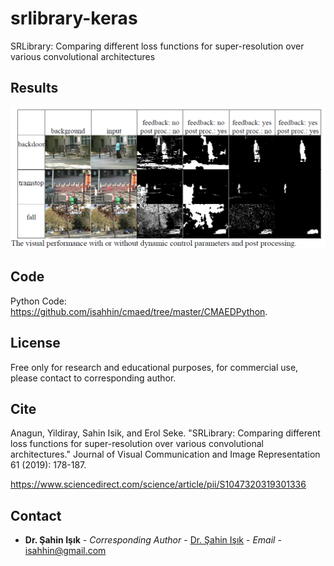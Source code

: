 # srlibrary-keras
SRLibrary: Comparing different loss functions for super-resolution over various convolutional architectures

## Results

![alt text](https://github.com/isahhin/swcd/blob/master/contents/swcd2.PNG)


## Code

Python Code: https://github.com/isahhin/cmaed/tree/master/CMAEDPython.


## License

Free only for research and educational purposes, for commercial use, please contact to corresponding author.

## Cite

Anagun, Yildiray, Sahin Isik, and Erol Seke. "SRLibrary: Comparing different loss functions for super-resolution over various convolutional architectures." Journal of Visual Communication and Image Representation 61 (2019): 178-187.

https://www.sciencedirect.com/science/article/pii/S1047320319301336
## Contact



* **Dr. Şahin Işık** - *Corresponding Author* - [Dr. Şahin Işık](http://ceng.ogu.edu.tr/Sayfa/Index/32/bolum-personeli) - *Email* - isahhin@gmail.com
